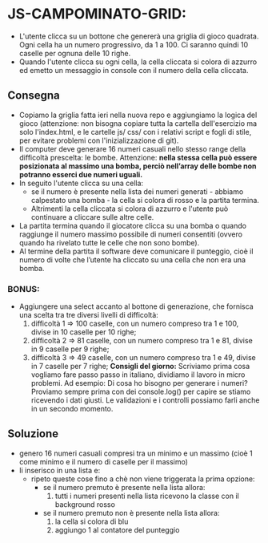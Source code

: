 # JS-CAMPOMINATO-GRID:
- L'utente clicca su un bottone che genererà una griglia di gioco quadrata. Ogni cella ha un numero progressivo, da 1 a 100. Ci saranno quindi 10 caselle per ognuna delle 10 righe.
- Quando l'utente clicca su ogni cella, la cella cliccata si colora di azzurro ed emetto un messaggio in console con il numero della cella cliccata.

## Consegna
- Copiamo la griglia fatta ieri nella nuova repo e aggiungiamo la logica del gioco (attenzione: non bisogna copiare tutta la cartella dell'esercizio ma solo l'index.html, e le cartelle js/ css/ con i relativi script e fogli di stile, per evitare problemi con l'inizializzazione di git).
- Il computer deve generare 16 numeri casuali nello stesso range della difficoltà prescelta: le bombe.
    Attenzione: **nella stessa cella può essere posizionata al massimo una bomba, perciò nell’array delle bombe non potranno esserci due numeri uguali.**
- In seguito l'utente clicca su una cella:
    - se il numero è presente nella lista dei numeri generati - abbiamo calpestato una bomba - la cella si colora di rosso e la partita termina.
    - Altrimenti la cella cliccata si colora di azzurro e l'utente può continuare a cliccare sulle altre celle.
- La partita termina quando il giocatore clicca su una bomba o quando raggiunge il numero massimo possibile di numeri consentiti (ovvero quando ha rivelato tutte le celle che non sono bombe).
- Al termine della partita il software deve comunicare il punteggio, cioè il numero di volte che l’utente ha cliccato su una cella che non era una bomba.
### BONUS:
- Aggiungere una select accanto al bottone di generazione, che fornisca una scelta tra tre diversi livelli di difficoltà:
    1. difficoltà 1 ⇒ 100 caselle, con un numero compreso tra 1 e 100, divise in 10 caselle per 10 righe;
    2. difficoltà 2 ⇒ 81 caselle, con un numero compreso tra 1 e 81, divise in 9 caselle per 9 righe;
    3. difficoltà 3 ⇒ 49 caselle, con un numero compreso tra 1 e 49, divise in 7 caselle per 7 righe;
**Consigli del giorno:**
Scriviamo prima cosa vogliamo fare passo passo in italiano, dividiamo il lavoro in micro problemi.
Ad esempio: Di cosa ho bisogno per generare i numeri? Proviamo sempre prima con dei console.log() per capire se stiamo ricevendo i dati giusti.
Le validazioni e i controlli possiamo farli anche in un secondo momento.

## Soluzione

- genero 16 numeri casuali compresi tra un minimo e un massimo (cioè 1 come minimo e il numero di caselle per il massimo)
- li inserisco in una lista e:
    - ripeto queste cose fino a chè non viene triggerata la prima opzione:
        - se il numero premuto è presente nella lista allora:
            1. tutti i numeri presenti nella lista ricevono la classe con il background rosso
        - se il numero premuto non è presente nella lista allora:
            1. la cella si colora di blu
            2. aggiungo 1 al contatore del punteggio



